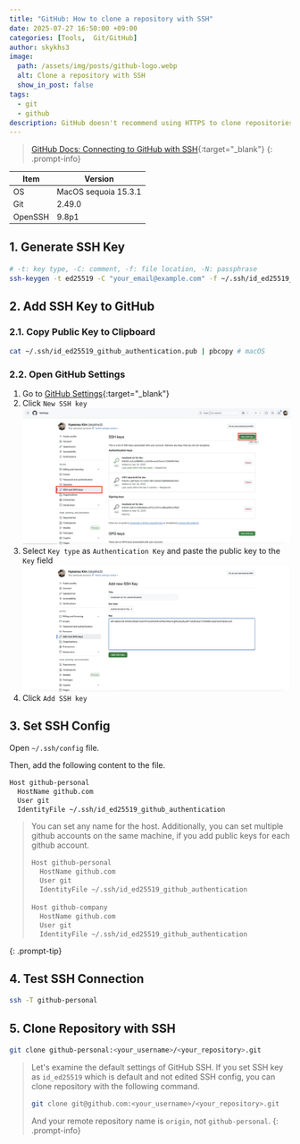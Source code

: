 ```yaml
---
title: "GitHub: How to clone a repository with SSH"
date: 2025-07-27 16:50:00 +09:00
categories: [Tools,  Git/GitHub]
author: skykhs3
image:
  path: /assets/img/posts/github-logo.webp
  alt: Clone a repository with SSH
  show_in_post: false
tags:
  - git
  - github
description: GitHub doesn't recommend using HTTPS to clone repositories. Let me show you how to clone a repository with SSH.
---
```


> [GitHub Docs: Connecting to GitHub with SSH](https://docs.github.com/en/authentication/connecting-to-github-with-ssh){:target="_blank"}
{: .prompt-info}

| Item | Version |
|-|-|
| OS | MacOS sequoia 15.3.1 |
| Git | 2.49.0 |
| OpenSSH | 9.8p1 |

## 1. Generate SSH Key
```bash
# -t: key type, -C: comment, -f: file location, -N: passphrase
ssh-keygen -t ed25519 -C "your_email@example.com" -f ~/.ssh/id_ed25519_github_authentication -N ""
```

## 2. Add SSH Key to GitHub

### 2.1. Copy Public Key to Clipboard
```bash
cat ~/.ssh/id_ed25519_github_authentication.pub | pbcopy # macOS
```

### 2.2. Open GitHub Settings

1. Go to [GitHub Settings](https://github.com/settings/keys){:target="_blank"}
2. Click `New SSH key`
![Github Settings](/assets/img/posts/2025-07-27-clone-repository/github-settings.webp)
3. Select `Key type` as `Authentication Key` and paste the public key to the `Key` field
![New SSH key](/assets/img/posts/2025-07-27-clone-repository/new-ssh-key.webp)
4. Click `Add SSH key`

## 3. Set SSH Config 

Open `~/.ssh/config` file.

Then, add the following content to the file.
```config 
Host github-personal
  HostName github.com
  User git
  IdentityFile ~/.ssh/id_ed25519_github_authentication
```

> You can set any name for the host. Additionally, you can set multiple github accounts on the same machine, if you add public keys for each github account.
> ```config
> Host github-personal
>   HostName github.com
>   User git
>   IdentityFile ~/.ssh/id_ed25519_github_authentication
>
> Host github-company
>   HostName github.com
>   User git
>   IdentityFile ~/.ssh/id_ed25519_github_authentication
> ```
{: .prompt-tip}

## 4. Test SSH Connection
```bash
ssh -T github-personal
```

## 5. Clone Repository with SSH
```bash
git clone github-personal:<your_username>/<your_repository>.git
```

> Let's examine the default settings of GitHub SSH.
> If you set SSH key as `id_ed25519` which is default and not edited SSH config, you can clone repository with the following command.
> ```bash
> git clone git@github.com:<your_username>/<your_repository>.git
> ```
> And your remote repository name is `origin`, not `github-personal`.
{: .prompt-info}